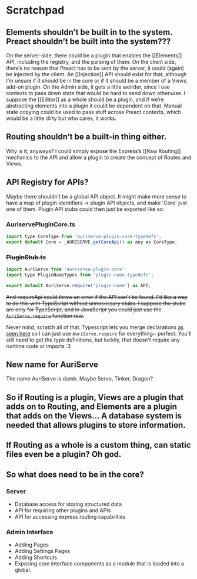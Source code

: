 # Scratchpad

## Elements shouldn’t be built in to the system. Preact shouldn’t be built into the system???

On the server-side, there could be a plugin that enables the [[Elements]] API, including the registry, and the parsing of them. On the client side, there’s no reason that Preact has to be sent by the server, it could (again) be injected by the client. An [[Injection]] API should exist for that, although I’m unsure if it should be in the core or if it should be a member of a Views add-on plugin. On the Admin side, it gets a little weirder, since I use contexts to pass down state that would be hard to send down otherwise. I suppose the [[Editor]] as a whole should be a plugin, and if we’re abstracting elements into a plugin it could be dependent on that. Manual state copying could be used to pass stuff across Preact contexts, which would be a little dirty but who cares, it works.

## Routing shouldn’t be a built-in thing either.

Why is it, anyways? I could simply expose the Express’s [[Raw Routing]] mechanics to the API and allow a plugin to create the concept of Routes and Views.

## API Registry for APIs?

Maybe there shouldn’t be a global API object. It might make more sense to have a map of plugin identifiers → plugin API objects, and make 'Core' just one of them. Plugin API stubs could then just be exported like so:

### AuriservePluginCore.ts
```javascript
import type CoreType from 'auriserve-plugin-core-typedefs';
export default Core = _AURISERVE.getCoreApi() as any as CoreType;
```

### ~~PluginStub.ts~~
```javascript
import AuriServe from 'auriserve-plugin-core'
import type PluginNameTypes from 'plugin-name-typedefs';

export default AuriServe.require('plugin-name') as API;
```

~~And requireApi could throw an error if the API can't be found.
I'd like a way to do this with TypeScript without unnecessary stubs. I suppose the stubs are only for TypeScript, and in JavaScript you could just use the `AuriServe.require` function raw.~~

Never mind, scratch all of that. Typescript lets you merge declarations [as seen here](https://www.typescriptlang.org/docs/handbook/declaration-merging.html#:~:text=be%20the%20following%3A-,interface%20Document%20%7B,%7D,-Merging%20Namespaces) so I can just use `AuriServe.require` for everything~ perfect. You'll still need to get the type definitions, but luckily, that doesn't require any runtime code or imports :3

## New name for AuriServe

The name AuriServe is dumb. Maybe Servo, Tinker, Dragon?

## So if Routing is a plugin, Views are a plugin that adds on to Routing, and Elements are a plugin that adds on the Views… A database system is needed that allows plugins to store information.

## If Routing as a whole is a custom thing, can static files even be a plugin? Oh god.

## So what does need to be in the core?

### Server

- Database access for storing structured data
- API for requiring other plugins and APIs
- API for accessing express routing capabilities

### Admin Interface

- Adding Pages
- Adding Settings Pages
- Adding Shortcuts
- Exposing core interface components as a module that is loaded into a global.
